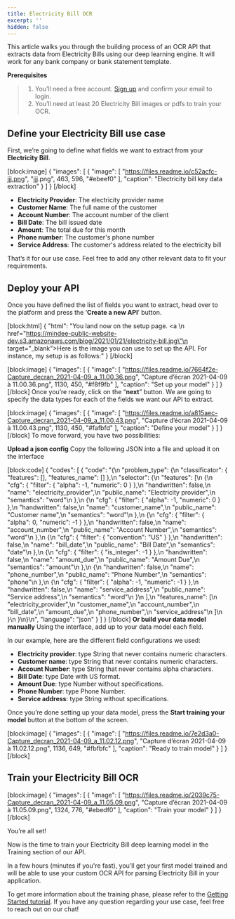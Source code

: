 ```yaml
---
title: Electricity Bill OCR
excerpt: ''
hidden: false
---
```

This article walks you through the building process of an OCR API that extracts data from Electricity Bills using our deep learning engine. It will work for any bank company or bank statement template. 

 

**Prerequisites**
> 1. You’ll need a free account. [Sign up](https://platform.mindee.com/signup) and confirm your email to login.
> 2. You’ll need at least 20 Electricity Bill images or pdfs to train your OCR.

## Define your Electricity Bill use case
 

First, we’re going to define what fields we want to extract from your **Electricity Bill**. 



 
[block:image]
{
  "images": [
    {
      "image": [
        "https://files.readme.io/c52acfc-jjj.png",
        "jjj.png",
        463,
        596,
        "#ebeef0"
      ],
      "caption": "Electricity bill key data extraction"
    }
  ]
}
[/block]
  *  **Electricity Provider**: The electricity provider name
  *  **Customer Name**: The full name of the customer 
  *  **Account Number**: The account number of the client  
  *  **Bill Date**: The bill issued date 
  *  **Amount**: The total due for this month 
  *  **Phone number**: The customer's phone number
  *  **Service Address**: The customer's address related to the electricity bill
 

 

That’s it for our use case. Feel free to add any other relevant data to fit your requirements.

 

 

## Deploy your API
 

Once you have defined the list of fields you want to extract, head over to the platform and press the ‘**Create a new API**’ button.

 
[block:html]
{
  "html": "You land now on the setup page. <a \n   href=\"https://mindee-public-website-dev.s3.amazonaws.com/blog/2021/01/21/electricity-bill.jpg\"\n   target=\"_blank\">Here is the image</a> you can use to set up the API. For instance, my setup is as follows:"
}
[/block]

[block:image]
{
  "images": [
    {
      "image": [
        "https://files.readme.io/7664f2e-Capture_decran_2021-04-09_a_11.00.36.png",
        "Capture d’écran 2021-04-09 à 11.00.36.png",
        1130,
        450,
        "#f8f9fb"
      ],
      "caption": "Set up your model"
    }
  ]
}
[/block]
Once you’re ready, click on the “**next**” button. We are going to specify the data types for each of the fields we want our API to extract.


[block:image]
{
  "images": [
    {
      "image": [
        "https://files.readme.io/a815aec-Capture_decran_2021-04-09_a_11.00.43.png",
        "Capture d’écran 2021-04-09 à 11.00.43.png",
        1130,
        450,
        "#fafbfd"
      ],
      "caption": "Define your model"
    }
  ]
}
[/block]
To move forward, you have two possibilities:

**Upload a json config**
Copy the following JSON into a file and upload it on the interface


[block:code]
{
  "codes": [
    {
      "code": "{\n  \"problem_type\": {\n    \"classificator\": { \"features\": [], \"features_name\": [] },\n    \"selector\": {\n      \"features\": [\n        {\n          \"cfg\": { \"filter\": { \"alpha\": -1, \"numeric\": 0 } },\n          \"handwritten\": false,\n          \"name\": \"electricity_provider\",\n          \"public_name\": \"Electricity provider\",\n          \"semantics\": \"word\"\n        },\n        {\n          \"cfg\": { \"filter\": { \"alpha\": -1, \"numeric\": 0 } },\n          \"handwritten\": false,\n          \"name\": \"customer_name\",\n          \"public_name\": \"Customer name\",\n          \"semantics\": \"word\"\n        },\n        {\n          \"cfg\": { \"filter\": { \"alpha\": 0, \"numeric\": -1 } },\n          \"handwritten\": false,\n          \"name\": \"account_number\",\n          \"public_name\": \"Account Number\",\n          \"semantics\": \"word\"\n        },\n        {\n          \"cfg\": { \"filter\": { \"convention\": \"US\" } },\n          \"handwritten\": false,\n          \"name\": \"bill_date\",\n          \"public_name\": \"Bill Date\",\n          \"semantics\": \"date\"\n        },\n        {\n          \"cfg\": { \"filter\": { \"is_integer\": -1 } },\n          \"handwritten\": false,\n          \"name\": \"amount_due\",\n          \"public_name\": \"Amount Due\",\n          \"semantics\": \"amount\"\n        },\n        {\n          \"handwritten\": false,\n          \"name\": \"phone_number\",\n          \"public_name\": \"Phone Number\",\n          \"semantics\": \"phone\"\n        },\n        {\n          \"cfg\": { \"filter\": { \"alpha\": -1, \"numeric\": -1 } },\n          \"handwritten\": false,\n          \"name\": \"service_address\",\n          \"public_name\": \"Service address\",\n          \"semantics\": \"word\"\n        }\n      ],\n      \"features_name\": [\n        \"electricity_provider\",\n        \"customer_name\",\n        \"account_number\",\n        \"bill_date\",\n        \"amount_due\",\n        \"phone_number\",\n        \"service_address\"\n      ]\n    }\n  }\n}\n",
      "language": "json"
    }
  ]
}
[/block]
**Or build your data model manually**
Using the interface, add up to your data model each field.

In our example, here are the different field configurations we used:

  * **Electricity provider**: type String that never contains numeric characters.
  * **Customer name**: type String that never contains numeric characters.
  * **Account Number**: type String that never contains alpha characters. 
  * **Bill Date**: type Date with US format.  
  * **Amount Due**: type Number without specifications. 
  * **Phone Number**: type Phone Number. 
  * **Service address**: type String without specifications. 
  
 

 

Once you’re done setting up your data model, press the **Start training your model** button at the bottom of the screen.

 

[block:image]
{
  "images": [
    {
      "image": [
        "https://files.readme.io/7e2d3a0-Capture_decran_2021-04-09_a_11.02.12.png",
        "Capture d’écran 2021-04-09 à 11.02.12.png",
        1136,
        649,
        "#fbfbfc"
      ],
      "caption": "Ready to train model"
    }
  ]
}
[/block]
 
 
## Train your Electricity Bill OCR
 

 

[block:image]
{
  "images": [
    {
      "image": [
        "https://files.readme.io/2039c75-Capture_decran_2021-04-09_a_11.05.09.png",
        "Capture d’écran 2021-04-09 à 11.05.09.png",
        1324,
        776,
        "#ebedf0"
      ],
      "caption": "Train your model"
    }
  ]
}
[/block]
 

 

You’re all set! 

 

Now is the time to train your Electricity Bill deep learning model in the Training section of our API. 

 

 

In a few hours (minutes if you're fast), you’ll get your first model trained and will be able to use your custom OCR API for parsing Electricity Bill in your application.

 

To get more information about the training phase, please refer to the  [Getting Started tutorial](doc:build-your-first-document-parsing-api). If you have any question regarding your use case, feel free to reach out on our chat!